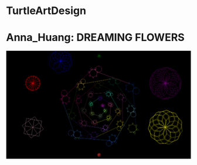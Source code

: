 # TurtleArtDesign
<h1>Anna_Huang: DREAMING FLOWERS  </h1>
<img src="https://github.com/anna0103/TurtleArtDesign/blob/master/DREAMING%20FLOWERS.PNG">
